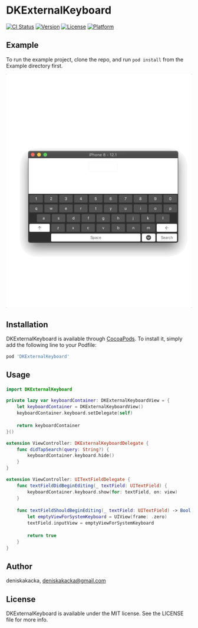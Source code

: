 # DKExternalKeyboard

[![CI Status](https://img.shields.io/travis/deniskakacka/DKExternalKeyboard.svg?style=flat)](https://travis-ci.org/deniskakacka/DKExternalKeyboard)
[![Version](https://img.shields.io/cocoapods/v/DKExternalKeyboard.svg?style=flat)](https://cocoapods.org/pods/DKExternalKeyboard)
[![License](https://img.shields.io/cocoapods/l/DKExternalKeyboard.svg?style=flat)](https://cocoapods.org/pods/DKExternalKeyboard)
[![Platform](https://img.shields.io/cocoapods/p/DKExternalKeyboard.svg?style=flat)](https://cocoapods.org/pods/DKExternalKeyboard)

## Example

To run the example project, clone the repo, and run `pod install` from the Example directory first.

![](video1.gif)

## Installation

DKExternalKeyboard is available through [CocoaPods](https://cocoapods.org). To install
it, simply add the following line to your Podfile:

```ruby
pod 'DKExternalKeyboard'
```

## Usage

```swift
import DKExternalKeyboard
```

```swift
private lazy var keyboardContainer: DKExternalKeyboardView = {
    let keyboardContainer = DKExternalKeyboardView()
    keyboardContainer.keyboard.setDelegate(self)

    return keyboardContainer
}()
```

```swift
extension ViewController: DKExternalKeyboardDelegate {
    func didTapSearch(query: String?) {
        keyboardContainer.keyboard.hide()
    }
}
```

```swift
extension ViewController: UITextFieldDelegate {
    func textFieldDidBeginEditing(_ textField: UITextField) {
        keyboardContainer.keyboard.show(for: textField, on: view)
    }

    func textFieldShouldBeginEditing(_ textField: UITextField) -> Bool {
        let emptyViewForSystemKeyboard = UIView(frame: .zero)
        textField.inputView = emptyViewForSystemKeyboard

        return true
    }
}
```


## Author

deniskakacka, deniskakacka@gmail.com

## License

DKExternalKeyboard is available under the MIT license. See the LICENSE file for more info.
